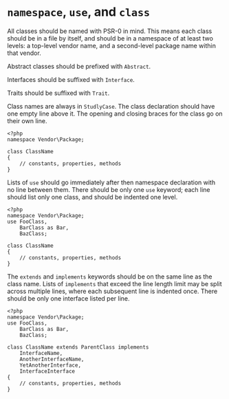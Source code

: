 `namespace`, `use`, and `class`
===============================

All classes should be named with PSR-0 in mind.  This means each class should be in a file by itself, and should be in a namespace of at least two levels: a top-level vendor name, and a second-level package name within that vendor.

Abstract classes should be prefixed with `Abstract`.

Interfaces should be suffixed with `Interface`.

Traits should be suffixed with `Trait`.

Class names are always in `StudlyCase`.  The class declaration should have one empty line above it. The opening and closing braces for the class go on their own line.

    <?php
    namespace Vendor\Package;
    
    class ClassName
    {
        // constants, properties, methods
    }

Lists of `use` should go immediately after then namespace declaration with no line between them. There should be only one `use` keyword; each line should list only one class, and should be indented one level.

    <?php
    namespace Vendor\Package;
    use FooClass,
        BarClass as Bar,
        BazClass;
    
    class ClassName
    {
        // constants, properties, methods
    }

The `extends` and `implements` keywords should be on the same line as the class name.  Lists of `implements` that exceed the line length limit may be split across multiple lines, where each subsequent line is indented once. There should be only one interface listed per line.

    <?php
    namespace Vendor\Package;
    use FooClass,
        BarClass as Bar,
        BazClass;
    
    class ClassName extends ParentClass implements
        InterfaceName,
        AnotherInterfaceName,
        YetAnotherInterface,
        InterfaceInterface
    {
        // constants, properties, methods
    }

